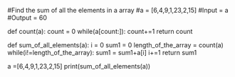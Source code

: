 #Find the sum of all the elements in a array
#a = [6,4,9,1,23,2,15]
#Input = a
#Output = 60

def count(a):
    count = 0
    while(a[count:]):
        count+=1
    return count

def sum_of_all_elements(a):
    i = 0
    sum1 = 0
    length_of_the_array = count(a)
    while(i!=length_of_the_array):
        sum1 = sum1+a[i]
        i+=1
    return sum1

a =[6,4,9,1,23,2,15]
print(sum_of_all_elements(a))



